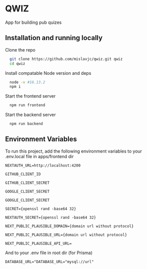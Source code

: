 # QWIZ

App for building pub quizes

## Installation and running locally

Clone the repo

```bash
  git clone https://github.com/mislavjc/qwiz.git qwiz
  cd qwiz
```
Install compatable Node version and deps
```bash
  node -v #16.13.2
  npm i
```
Start the frontend server
```bash
  npm run frontend
```
Start the backend server
```bash
  npm run backend
```

## Environment Variables

To run this project, add the following environment variables to your .env.local file in apps/frontend dir

`NEXTAUTH_URL=http://localhost:4200`

`GITHUB_CLIENT_ID`

`GITHUB_CLIENT_SECRET`

`GOOGLE_CLIENT_SECRET`

`GOOGLE_CLIENT_SECRET`

`SECRET={openssl rand -base64 32}`

`NEXTAUTH_SECRET={openssl rand -base64 32}`

`NEXT_PUBLIC_PLAUSIBLE_DOMAIN={domain url without protocol}`

`NEXT_PUBLIC_PLAUSIBLE_URL={domain url without protocol}`

`NEXT_PUBLIC_PLAUSIBLE_API_URL=`

And to your .env file in root dir (for Prisma)

`DATABASE_URL="DATABASE_URL="mysql://url"`
